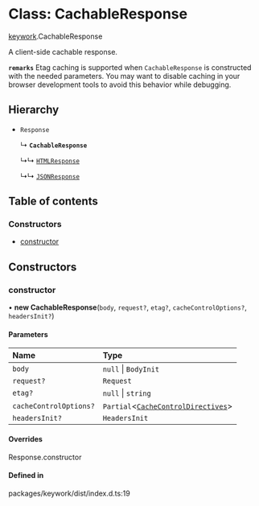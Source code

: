 # Class: CachableResponse

[keywork](../modules/keywork.md).CachableResponse

A client-side cachable response.

**`remarks`** Etag caching is supported when `CachableResponse` is constructed with the needed parameters.
You may want to disable caching in your browser development tools to avoid this behavior while debugging.

## Hierarchy

- `Response`

  ↳ **`CachableResponse`**

  ↳↳ [`HTMLResponse`](keywork.HTMLResponse.md)

  ↳↳ [`JSONResponse`](keywork.JSONResponse.md)

## Table of contents

### Constructors

- [constructor](keywork.CachableResponse.md#constructor)

## Constructors

### constructor

• **new CachableResponse**(`body`, `request?`, `etag?`, `cacheControlOptions?`, `headersInit?`)

#### Parameters

| Name | Type |
| :------ | :------ |
| `body` | ``null`` \| `BodyInit` |
| `request?` | `Request` |
| `etag?` | ``null`` \| `string` |
| `cacheControlOptions?` | `Partial`<[`CacheControlDirectives`](../interfaces/keywork.CacheControlDirectives.md)\> |
| `headersInit?` | `HeadersInit` |

#### Overrides

Response.constructor

#### Defined in

packages/keywork/dist/index.d.ts:19

